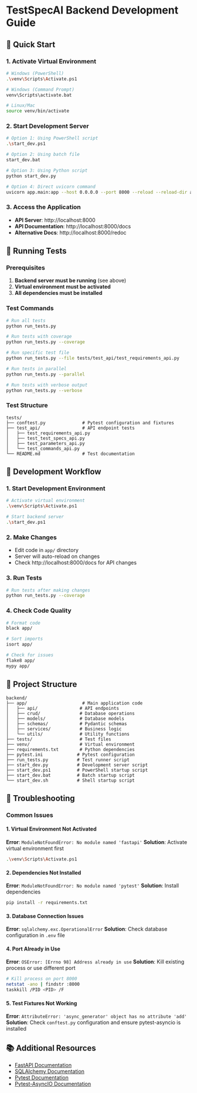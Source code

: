 # TestSpecAI Backend Development Guide

## 🚀 Quick Start

### 1. Activate Virtual Environment
```bash
# Windows (PowerShell)
.\venv\Scripts\Activate.ps1

# Windows (Command Prompt)
venv\Scripts\activate.bat

# Linux/Mac
source venv/bin/activate
```

### 2. Start Development Server
```bash
# Option 1: Using PowerShell script
.\start_dev.ps1

# Option 2: Using batch file
start_dev.bat

# Option 3: Using Python script
python start_dev.py

# Option 4: Direct uvicorn command
uvicorn app.main:app --host 0.0.0.0 --port 8000 --reload --reload-dir app
```

### 3. Access the Application
- **API Server**: http://localhost:8000
- **API Documentation**: http://localhost:8000/docs
- **Alternative Docs**: http://localhost:8000/redoc

## 🧪 Running Tests

### Prerequisites
1. **Backend server must be running** (see above)
2. **Virtual environment must be activated**
3. **All dependencies must be installed**

### Test Commands
```bash
# Run all tests
python run_tests.py

# Run tests with coverage
python run_tests.py --coverage

# Run specific test file
python run_tests.py --file tests/test_api/test_requirements_api.py

# Run tests in parallel
python run_tests.py --parallel

# Run tests with verbose output
python run_tests.py --verbose
```

### Test Structure
```
tests/
├── conftest.py              # Pytest configuration and fixtures
├── test_api/                # API endpoint tests
│   ├── test_requirements_api.py
│   ├── test_test_specs_api.py
│   ├── test_parameters_api.py
│   └── test_commands_api.py
└── README.md                # Test documentation
```

## 🔧 Development Workflow

### 1. Start Development Environment
```bash
# Activate virtual environment
.\venv\Scripts\Activate.ps1

# Start backend server
.\start_dev.ps1
```

### 2. Make Changes
- Edit code in `app/` directory
- Server will auto-reload on changes
- Check http://localhost:8000/docs for API changes

### 3. Run Tests
```bash
# Run tests after making changes
python run_tests.py --coverage
```

### 4. Check Code Quality
```bash
# Format code
black app/

# Sort imports
isort app/

# Check for issues
flake8 app/
mypy app/
```

## 📁 Project Structure
```
backend/
├── app/                     # Main application code
│   ├── api/                # API endpoints
│   ├── crud/               # Database operations
│   ├── models/             # Database models
│   ├── schemas/            # Pydantic schemas
│   ├── services/           # Business logic
│   └── utils/              # Utility functions
├── tests/                  # Test files
├── venv/                   # Virtual environment
├── requirements.txt        # Python dependencies
├── pytest.ini             # Pytest configuration
├── run_tests.py           # Test runner script
├── start_dev.py           # Development server script
├── start_dev.ps1          # PowerShell startup script
├── start_dev.bat          # Batch startup script
└── start_dev.sh           # Shell startup script
```

## 🐛 Troubleshooting

### Common Issues

#### 1. Virtual Environment Not Activated
**Error**: `ModuleNotFoundError: No module named 'fastapi'`
**Solution**: Activate virtual environment first
```bash
.\venv\Scripts\Activate.ps1
```

#### 2. Dependencies Not Installed
**Error**: `ModuleNotFoundError: No module named 'pytest'`
**Solution**: Install dependencies
```bash
pip install -r requirements.txt
```

#### 3. Database Connection Issues
**Error**: `sqlalchemy.exc.OperationalError`
**Solution**: Check database configuration in `.env` file

#### 4. Port Already in Use
**Error**: `OSError: [Errno 98] Address already in use`
**Solution**: Kill existing process or use different port
```bash
# Kill process on port 8000
netstat -ano | findstr :8000
taskkill /PID <PID> /F
```

#### 5. Test Fixtures Not Working
**Error**: `AttributeError: 'async_generator' object has no attribute 'add'`
**Solution**: Check `conftest.py` configuration and ensure pytest-asyncio is installed

## 📚 Additional Resources

- [FastAPI Documentation](https://fastapi.tiangolo.com/)
- [SQLAlchemy Documentation](https://docs.sqlalchemy.org/)
- [Pytest Documentation](https://docs.pytest.org/)
- [Pytest-AsyncIO Documentation](https://pytest-asyncio.readthedocs.io/)
